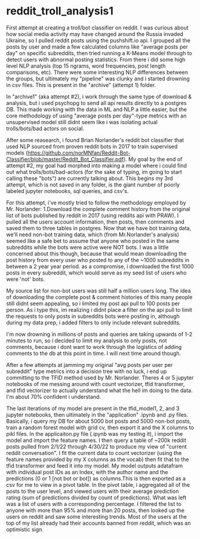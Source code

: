 # reddit_troll_analysis1
First attempt at creating a troll/bot classifier on reddit. I was curious about how social media activity may have changed around the Russia invaded Ukraine, so I pulled reddit posts using the pushshift.io api. I grouped all the posts by user and made a few calculated columns like "average posts per day" on specific subreddits, then tried running a K-Means model through to detect users with abnormal posting statistics. From there i did some high level NLP analysis (top 15 ngrams, word frequencies, post length comparisons, etc). There were some interesting NLP differences between the groups, but ultimately my "pipeline" was clunky and i started drowning in csv files. This is present in the "archive" (attempt 1) folder.

In "archive1" (aka attempt #2), i work through the same type of download & analysis, but i used psychopg to send all api results directly to a postgres DB. This made working with the data in ML and NLP a little easier, but the core methodology of using "average posts per day"-type metrics with an unsupervised model still didnt seem like i was isolating actual trolls/bots/bad actors on social.

After some reasearch, i found Brian Norlander's reddit bot classifier that used NLP sourced from proven reddit bots in 2017 to train supervised models (https://github.com/norMNfan/Reddit-Bot-Classifier/blob/master/Reddit_Bot_Classifier.pdf). My goal by the end of attempt #2, my goal had morphed into making a model where i could find out what trolls/bots/bad-actors (for the sake of typing, im going to start calling these "bots") are currently talking about. This begins my 3rd attempt, which is not saved in any folder, is the giant number of poorly labeled jupyter notebooks, sql queries, and csv's.

For this attempt, i've mostly tried to follow the methodology employed by Mr. Norlander:
1.Download the complete comment history from the original list of bots published by reddit in 2017 (using reddits api with PRAW). I pulled all the users account information, then posts, then comments and saved them to three tables in postgres. Now that we have bot training data, we'll need non-bot training data, which (from Mr.Norlander's analysis) seemed like a safe bet to assume that anyone who posted in the same subreddits while the bots were active were NOT bots. I was a little concerned about this though, because that would mean downloading the post history from every user who posted to any of the ~1000 subreddits in between a 2 year year period. as a compromise, i downloaded the first 1000 posts in every subreddit, which would serve as my seed list of users who were 'not' bots. 

My source list for non-bot users was still half a million users long. The idea of downloading the complete post & comment histories of this many people still didnt seem appealing, so i limited my post api pull to 100 posts per person. As i type this, im realizing i didnt place a filter on the api pull to limit the requests to only posts in subreddits bots were posting in, although during my data prep, i added filters to only include relevant subreddits. 

I'm now drowning in millions of posts and queries are taking upwards of 1-2 minutes to run, so i decided to limit my analysis to only posts, not comments, because i dont want to work through the logistics of adding comments to the db at this point in time. I will next time around though.

After a few attempts at jamming my original "avg posts per user per subreddit" type metrics into a decision tree with no luck, i end up committing to the TFID method used by Mr. Norlander. Theres 4 or 5 jupyter notebooks of me messing around with count vectorizer, tfid transformer, and tfid vectorizer to actually understand what the hell im  doing to the data. I'm about 70% confident i understand.

The last iterations of my model are present in the tfid_model1, 2, and 3 jupyter notebooks, then ultimately in the "application" .ipynb and .py files. Basically, i query my DB for about 5000 bot posts and 5000 non-bot posts, train a random forest model with grid cv, then export it and the X columns to pikl files. In the applicaiton.py file (.ipynb was my testing it), i import the model and import the feature names. I then query a table of ~200k reddit posts pulled from 2/1/22 through 4/30/22 to produce my view of "current reddit conversation". I fit the current data to count vectorizer (using the feature names provided by my X columns as the vocab) then fit that to the tfid transformer and feed it into my model. My model outputs adatafram with individual post IDs as an Index, with the author name and the predictions (0 or 1 [not bot or bot]) as columns.This is then exported as a csv for me to view in a pivot table. In the pivot table, i aggregated all of the posts to the user level, and viewed users with their average prediction rating (sum of predictions divided by count of predictions). What was left was a list of users with a corresponding percentage. I filtered the list to anyone with more than 95% and more than 20 posts, then looked up the users on reddit and saw some interesting trends. Most of the users at the top of my list already had their accounts banned from reddit, which was an optimistic sign. 
